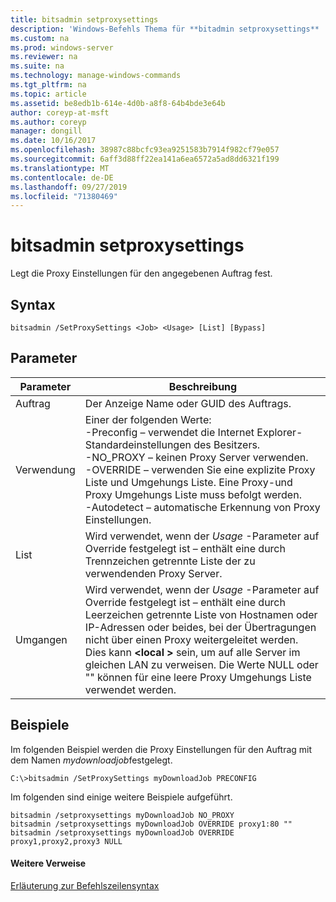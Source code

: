 ```yaml
---
title: bitsadmin setproxysettings
description: 'Windows-Befehls Thema für **bitadmin setproxysettings** : legt die Proxy Einstellungen für den angegebenen Auftrag fest.'
ms.custom: na
ms.prod: windows-server
ms.reviewer: na
ms.suite: na
ms.technology: manage-windows-commands
ms.tgt_pltfrm: na
ms.topic: article
ms.assetid: be8edb1b-614e-4d0b-a8f8-64b4bde3e64b
author: coreyp-at-msft
ms.author: coreyp
manager: dongill
ms.date: 10/16/2017
ms.openlocfilehash: 38987c88bcfc93ea9251583b7914f982cf79e057
ms.sourcegitcommit: 6aff3d88ff22ea141a6ea6572a5ad8dd6321f199
ms.translationtype: MT
ms.contentlocale: de-DE
ms.lasthandoff: 09/27/2019
ms.locfileid: "71380469"
---
```

# <a name="bitsadmin-setproxysettings"></a>bitsadmin setproxysettings



Legt die Proxy Einstellungen für den angegebenen Auftrag fest.

## <a name="syntax"></a>Syntax

```
bitsadmin /SetProxySettings <Job> <Usage> [List] [Bypass]
```

## <a name="parameters"></a>Parameter

|Parameter|Beschreibung|
|---------|-----------|
|Auftrag|Der Anzeige Name oder GUID des Auftrags.|
|Verwendung|Einer der folgenden Werte:</br>-Preconfig – verwendet die Internet Explorer-Standardeinstellungen des Besitzers.</br>-NO_PROXY – keinen Proxy Server verwenden.</br>-OVERRIDE – verwenden Sie eine explizite Proxy Liste und Umgehungs Liste. Eine Proxy-und Proxy Umgehungs Liste muss befolgt werden.</br>-Autodetect – automatische Erkennung von Proxy Einstellungen.|
|List|Wird verwendet, wenn der *Usage* -Parameter auf Override festgelegt ist – enthält eine durch Trennzeichen getrennte Liste der zu verwendenden Proxy Server.|
|Umgangen|Wird verwendet, wenn der *Usage* -Parameter auf Override festgelegt ist – enthält eine durch Leerzeichen getrennte Liste von Hostnamen oder IP-Adressen oder beides, bei der Übertragungen nicht über einen Proxy weitergeleitet werden. Dies kann **\<local >** sein, um auf alle Server im gleichen LAN zu verweisen. Die Werte NULL oder "" können für eine leere Proxy Umgehungs Liste verwendet werden.|

## <a name="BKMK_examples"></a>Beispiele

Im folgenden Beispiel werden die Proxy Einstellungen für den Auftrag mit dem Namen *mydownloadjob*festgelegt.

```
C:\>bitsadmin /SetProxySettings myDownloadJob PRECONFIG
```

Im folgenden sind einige weitere Beispiele aufgeführt.

```
bitsadmin /setproxysettings myDownloadJob NO_PROXY
bitsadmin /setproxysettings myDownloadJob OVERRIDE proxy1:80 ""
bitsadmin /setproxysettings myDownloadJob OVERRIDE proxy1,proxy2,proxy3 NULL
```

#### <a name="additional-references"></a>Weitere Verweise

[Erläuterung zur Befehlszeilensyntax](command-line-syntax-key.md)